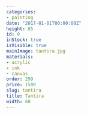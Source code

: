 ```yaml
---
categories:
- painting
date: "2017-01-01T00:00:00Z"
height: 85
id: 0
inStock: true
isVisible: true
mainImage: tantira.jpg
materials:
- acrylic
- ink
- canvas
order: 299
price: 1500
slug: tantira
title: Tantira
width: 60
---
```


